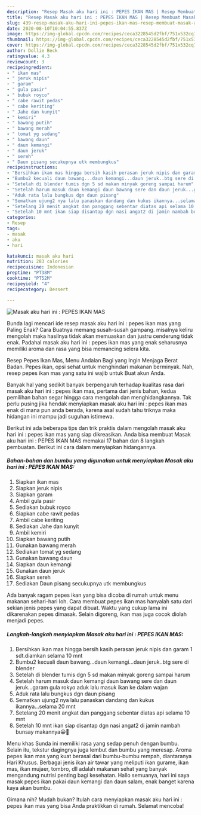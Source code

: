 ```yaml
---
description: "Resep Masak aku hari ini : PEPES IKAN MAS | Resep Membuat Masak aku hari ini : PEPES IKAN MAS Yang Sempurna"
title: "Resep Masak aku hari ini : PEPES IKAN MAS | Resep Membuat Masak aku hari ini : PEPES IKAN MAS Yang Sempurna"
slug: 439-resep-masak-aku-hari-ini-pepes-ikan-mas-resep-membuat-masak-aku-hari-ini-pepes-ikan-mas-yang-sempurna
date: 2020-08-10T10:04:55.837Z
image: https://img-global.cpcdn.com/recipes/ceca3228545d2fbf/751x532cq70/masak-aku-hari-ini-pepes-ikan-mas-foto-resep-utama.jpg
thumbnail: https://img-global.cpcdn.com/recipes/ceca3228545d2fbf/751x532cq70/masak-aku-hari-ini-pepes-ikan-mas-foto-resep-utama.jpg
cover: https://img-global.cpcdn.com/recipes/ceca3228545d2fbf/751x532cq70/masak-aku-hari-ini-pepes-ikan-mas-foto-resep-utama.jpg
author: Dollie Beck
ratingvalue: 4.3
reviewcount: 3
recipeingredient:
- " ikan mas"
- " jeruk nipis"
- " garam"
- " gula pasir"
- " bubuk royco"
- " cabe rawit pedas"
- " cabe keriting"
- " Jahe dan kunyit"
- " kemiri"
- " bawang putih"
- " bawang merah"
- " tomat yg sedang"
- " bawang daun"
- " daun kemangi"
- " daun jeruk"
- " sereh"
- " Daun pisang secukupnya utk membungkus"
recipeinstructions:
- "Bersihkan ikan mas hingga bersih kasih perasan jeruk nipis dan garam 1 sdt.diamkan selama 10 mnt"
- "Bumbu2 kecuali daun bawang...daun kemangi...daun jeruk..btg sere di blender"
- "Setelah di blender tumis dgn 5 sd makan minyak goreng sampai harum"
- "Setelah harum masuk daun kemangi daun bawang sere dan daun jeruk...garam gula rokyo aduk lalu masuk ikan ke dalam wajan"
- "Aduk rata lalu bungkus dgn daun pisang"
- "Sematkan ujung2 nya lalu panaskan dandang dan kukus ikannya...selama 20 mnt"
- "Setelang 20 menit angkat dan panggang sebentar diatas api selama 10 mnt"
- "Setelah 10 mnt ikan siap disantap dgn nasi angat2 di jamin nambah bunsay makannya😀🙏"
categories:
- Resep
tags:
- masak
- aku
- hari

katakunci: masak aku hari 
nutrition: 283 calories
recipecuisine: Indonesian
preptime: "PT38M"
cooktime: "PT52M"
recipeyield: "4"
recipecategory: Dessert

---
```



![Masak aku hari ini : PEPES IKAN MAS](https://img-global.cpcdn.com/recipes/ceca3228545d2fbf/751x532cq70/masak-aku-hari-ini-pepes-ikan-mas-foto-resep-utama.jpg)

Bunda lagi mencari ide resep masak aku hari ini : pepes ikan mas yang Paling Enak? Cara Buatnya memang susah-susah gampang. misalnya keliru mengolah maka hasilnya tidak akan memuaskan dan justru cenderung tidak enak. Padahal masak aku hari ini : pepes ikan mas yang enak seharusnya memiliki aroma dan rasa yang bisa memancing selera kita.

Resep Pepes Ikan Mas, Menu Andalan Bagi yang Ingin Menjaga Berat Badan. Pepes ikan, opsi sehat untuk menghindari makanan berminyak. Nah, resep pepes ikan mas yang satu ini wajib untuk Buat akun Anda.

Banyak hal yang sedikit banyak berpengaruh terhadap kualitas rasa dari masak aku hari ini : pepes ikan mas, pertama dari jenis bahan, kedua pemilihan bahan segar hingga cara mengolah dan menghidangkannya. Tak perlu pusing jika hendak menyiapkan masak aku hari ini : pepes ikan mas enak di mana pun anda berada, karena asal sudah tahu triknya maka hidangan ini mampu jadi suguhan istimewa.


Berikut ini ada beberapa tips dan trik praktis dalam mengolah masak aku hari ini : pepes ikan mas yang siap dikreasikan. Anda bisa membuat Masak aku hari ini : PEPES IKAN MAS memakai 17 bahan dan 8 langkah pembuatan. Berikut ini cara dalam menyiapkan hidangannya.

<!--inarticleads1-->

##### Bahan-bahan dan bumbu yang digunakan untuk menyiapkan Masak aku hari ini : PEPES IKAN MAS:

1. Siapkan  ikan mas
1. Siapkan  jeruk nipis
1. Siapkan  garam
1. Ambil  gula pasir
1. Sediakan  bubuk royco
1. Siapkan  cabe rawit pedas
1. Ambil  cabe keriting
1. Sediakan  Jahe dan kunyit
1. Ambil  kemiri
1. Siapkan  bawang putih
1. Gunakan  bawang merah
1. Sediakan  tomat yg sedang
1. Gunakan  bawang daun
1. Siapkan  daun kemangi
1. Gunakan  daun jeruk
1. Siapkan  sereh
1. Sediakan  Daun pisang secukupnya utk membungkus


Ada banyak ragam pepes ikan yang bisa dicoba di rumah untuk menu makanan sehari-hari loh. Cara membuat pepes ikan mas hanyalah satu dari sekian jenis pepes yang dapat dibuat. Waktu yang cukup lama ini dikarenakan pepes dimasak. Selain digoreng, ikan mas juga cocok diolah menjadi pepes. 

<!--inarticleads2-->

##### Langkah-langkah menyiapkan Masak aku hari ini : PEPES IKAN MAS:

1. Bersihkan ikan mas hingga bersih kasih perasan jeruk nipis dan garam 1 sdt.diamkan selama 10 mnt
1. Bumbu2 kecuali daun bawang...daun kemangi...daun jeruk..btg sere di blender
1. Setelah di blender tumis dgn 5 sd makan minyak goreng sampai harum
1. Setelah harum masuk daun kemangi daun bawang sere dan daun jeruk...garam gula rokyo aduk lalu masuk ikan ke dalam wajan
1. Aduk rata lalu bungkus dgn daun pisang
1. Sematkan ujung2 nya lalu panaskan dandang dan kukus ikannya...selama 20 mnt
1. Setelang 20 menit angkat dan panggang sebentar diatas api selama 10 mnt
1. Setelah 10 mnt ikan siap disantap dgn nasi angat2 di jamin nambah bunsay makannya😀🙏


Menu khas Sunda ini memiliki rasa yang sedap penuh dengan bumbu. Selain itu, tekstur dagingnya juga lembut dan bumbu yang meresap. Aroma pepes ikan mas yang kuat berasal dari bumbu-bumbu rempah, diantaranya Hari Khusus. Berbagai jenis ikan air tawar yang meliputi ikan gurame, ikan mas, ikan mujaer, tombro, dll adalah makanan sehat yang banyak mengandung nutrisi penting bagi kesehatan. Hallo semuanya, hari ini saya masak pepes ikan pakai daun kemangi dan daun salam, enak banget karena kaya akan bumbu. 

Gimana nih? Mudah bukan? Itulah cara menyiapkan masak aku hari ini : pepes ikan mas yang bisa Anda praktikkan di rumah. Selamat mencoba!

